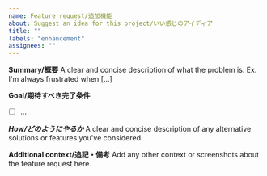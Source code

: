 ```yaml
---
name: Feature request/追加機能
about: Suggest an idea for this project/いい感じのアイディア
title: ""
labels: "enhancement"
assignees: ""
---
```


**Summary/概要**
A clear and concise description of what the problem is. Ex. I'm always frustrated when [...]

**Goal/期待すべき完了条件**

- [ ] ...

**_How/どのようにやるか_**
A clear and concise description of any alternative solutions or features you've considered.

**Additional context/追記・備考**
Add any other context or screenshots about the feature request here.

